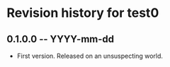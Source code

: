 # Revision history for test0

## 0.1.0.0 -- YYYY-mm-dd

* First version. Released on an unsuspecting world.
